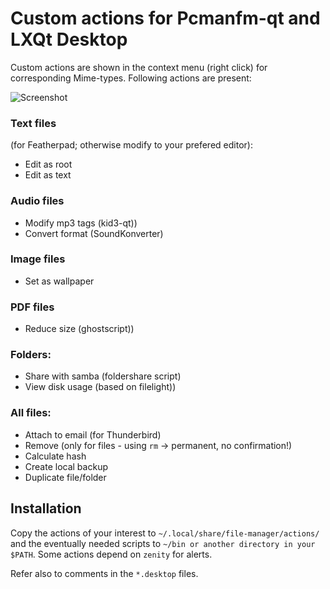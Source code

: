 # Custom actions for Pcmanfm-qt and LXQt Desktop

Custom actions are shown in the context menu (right click) for corresponding Mime-types.
Following actions are present:

![Screenshot](https://github.com/stefonarch/custom-actions/raw/master/demo.png)


### Text files

(for Featherpad; otherwise modify to your prefered editor):

* Edit as root
* Edit as text

### Audio files

* Modify mp3 tags (kid3-qt))
* Convert format (SoundKonverter)

### Image files

* Set as wallpaper

### PDF files

* Reduce size (ghostscript))

### Folders:

* Share with samba (foldershare script)
* View disk usage (based on filelight))

### All files:

* Attach to email (for Thunderbird)
* Remove (only for files - using `rm` → permanent, no confirmation!)
* Calculate hash
* Create local backup
* Duplicate file/folder

## Installation

Copy the actions of your interest to  `~/.local/share/file-manager/actions/`
and the eventually needed scripts to  `~/bin or another directory in your $PATH`.
Some actions depend on `zenity` for alerts.

Refer also to comments in the `*.desktop` files.
